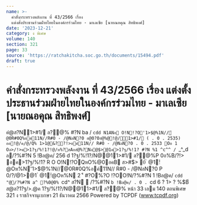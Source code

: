 ```yaml
---
name: >-
  คำสั่งกระทรวงพลังงาน ที่ 43/2566 เรื่อง
  แต่งตั้งประธานร่วมฝ่ายไทยในองค์กรร่วมไทย - มาเลเซีย [นายณอคุณ สิทธิพงศ์]
date: '2023-12-21'
category: ง พิเศษ
volume: 140
section: 321
page: 33
source: 'https://ratchakitcha.soc.go.th/documents/15494.pdf'
draft: true
---
```


# คำสั่งกระทรวงพลังงาน ที่ 43/2566 เรื่อง แต่งตั้งประธานร่วมฝ่ายไทยในองค์กรร่วมไทย - มาเลเซีย [นายณอคุณ สิทธิพงศ์]

คํ@ส?N1>#1/ ล?@% #?N ba / `cdd N1ANอ O!N!?O'1>$@%1N//่@0R#0Q%อค์11N//R#0 - /@NลN?0 อ@0?0อํ@%@!@/1>#1/ ( . 0 . 2535) ออ!@/ค/@/Q% 1>1@&??!>อค์11N// R#0 - /@NลN?0 . 0 . 2533 Oอ 1 Oล>/!>ค>1?ฐ/%!1?!@/ห%?สAอสํ@%?Nล@$>@1ค>1?ฐ/%!1? #?N %1 ^c^^ / `_^_d ล/?%#?N 5 !Bล@ค/ 256 d 1?ฐ/%!1?/N@@11>#1/ ล?@%P 0อ%B/?!> อค>1?ฐ/%!1? R O O!N!?OQหO%@0อคB ส>#$> 0์ ํ @1!ํ@Oห%N'1>$@%1N//่@0R#0Q%อค์11N// R#0 - /@NลN?0 P 0/?/@1>@1 ํ @1!ํ@Oห%N 2 'ี #?O%?O !?OO!N/?%#?N 1 !Bล@ค/ `cdd "@/?%#?N a^ ?%0@0% `cd^ ส?N  /?%#?N `b !Bล@ค/ . 0 . `cd 6 ? 1> ? %$B์ ส@ล?1?ฐ/>.@ค 1?ฐ/%!1?/N@@11>#1/ ล?@% หน้า 33 เลม 140 ตอนพิเศษ 321 ง ราชกิจจานุเบกษา 21 ธันวาคม 2566 Powered by TCPDF (www.tcpdf.org)
